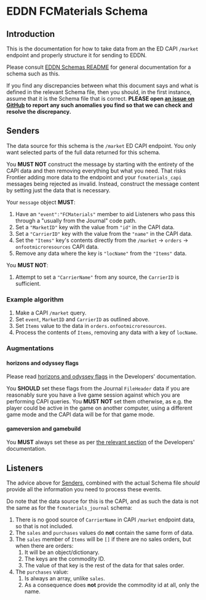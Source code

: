 # EDDN FCMaterials Schema

## Introduction
This is the documentation for how to take data from an the ED CAPI `/market`
endpoint and properly structure it for sending to EDDN.

Please consult [EDDN Schemas README](./README-EDDN-schemas.md) for general
documentation for a schema such as this.

If you find any discrepancies between what this document says and what is
defined in the relevant Schema file, then you should, in the first instance,
assume that it is the Schema file that is correct.
**PLEASE open
[an issue on GitHub](https://github.com/EDCD/EDDN/issues/new/choose)
to report any such anomalies you find so that we can check and resolve the
discrepancy.**

## Senders
The data source for this schema is the `/market` ED CAPI endpoint.  You only
want selected parts of the full data returned for this schema.

You **MUST NOT** construct the message by starting with the entirety of the
CAPI data and then removing everything but what you need.  That risks Frontier
adding more data to the endpoint and your `fcmaterials_capi` messages being
rejected as invalid.  Instead, construct the message content by setting just
the data that is necessary.

Your `message` object **MUST**:
1. Have an `"event":"FCMaterials"` member to aid Listeners who pass this
   through a "usually from the Journal" code path.
2. Set a `"MarketID"` key with the value from `"id"` in the CAPI data.
3. Set a `"CarrierID"` key with the value from the `"name"` in the CAPI data.
4. Set the `"Items"` key's contents directly from the `/market` -> `orders`
   -> `onfootmicroresources` CAPI data.
5. Remove any data where the key is `"locName"` from the `"Items"` data.

You **MUST NOT**:
1. Attempt to set a `"CarrierName"` from any source, the `CarrierID` is
   sufficient.

### Example algorithm

1. Make a CAPI `/market` query.
2. Set `event`, `MarketID` and `CarrierID` as outlined above.
3. Set `Items` value to the data in `orders.onfootmicroresources`.
4. Process the contents of `Items`, removing any data with a key of `locName`.

### Augmentations
#### horizons and odyssey flags
Please read [horizons and odyssey flags](../docs/Developers.md#horizons-and-odyssey-flags)
in the Developers' documentation.

You **SHOULD** set these flags from the Journal `FileHeader` data if you are
reasonably sure you have a live game session against which you are performing
CAPI queries.
You **MUST NOT** set them otherwise, as e.g. the player could be active in
the game on another computer, using a different game mode and the CAPI data
will be for that game mode.

#### gameversion and gamebuild
You **MUST** always set these as per [the relevant section](../docs/Developers.md#gameversions-and-gamebuild)
of the Developers' documentation.

## Listeners
The advice above for [Senders](#senders), combined with the actual Schema file
*should* provide all the information you need to process these events.

Do note that the data source for this is the CAPI, and as such the data is not
the same as for the `fcmaterials_journal` schema:

1. There is no good source of `CarrierName` in CAPI `/market` endpoint data, so 
   that is not included.
2. The `sales` and `purchases` values do **not** contain the same form of data.
3. The `sales` member of `Items` will be `[]` if there are no sales orders, but
   when there are orders:
    1. It will be an object/dictionary.
    2. The keys are the commodity ID.
    3. The value of that key is the rest of the data for that sales order.
4. The `purchases` value:
    1. Is always an array, unlike `sales`.
    2. As a consequence does **not** provide the commodity id at all, only
      the name.
